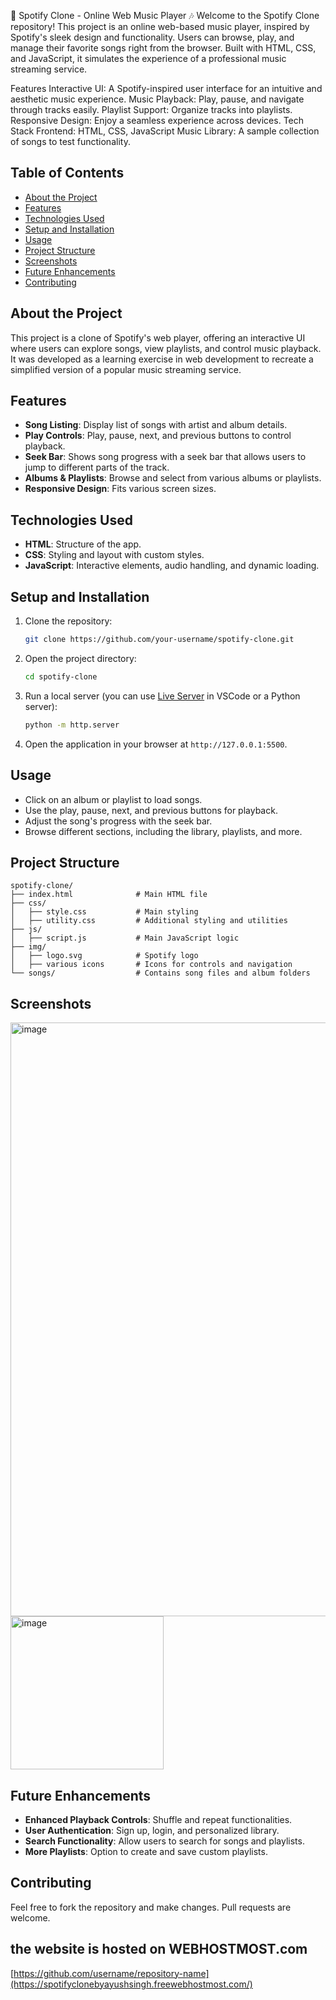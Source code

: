 

🎵 Spotify Clone - Online Web Music Player 🎶
Welcome to the Spotify Clone repository! This project is an online web-based music player, inspired by Spotify's sleek design and functionality. Users can browse, play, and manage their favorite songs right from the browser. Built with HTML, CSS, and JavaScript, it simulates the experience of a professional music streaming service.

Features
Interactive UI: A Spotify-inspired user interface for an intuitive and aesthetic music experience.
Music Playback: Play, pause, and navigate through tracks easily.
Playlist Support: Organize tracks into playlists.
Responsive Design: Enjoy a seamless experience across devices.
Tech Stack
Frontend: HTML, CSS, JavaScript
Music Library: A sample collection of songs to test functionality.

## Table of Contents
- [About the Project](#about-the-project)
- [Features](#features)
- [Technologies Used](#technologies-used)
- [Setup and Installation](#setup-and-installation)
- [Usage](#usage)
- [Project Structure](#project-structure)
- [Screenshots](#screenshots)
- [Future Enhancements](#future-enhancements)
- [Contributing](#contributing)
## About the Project
This project is a clone of Spotify's web player, offering an interactive UI where users can explore songs, view playlists, and control music playback. It was developed as a learning exercise in web development to recreate a simplified version of a popular music streaming service.

## Features
- **Song Listing**: Display list of songs with artist and album details.
- **Play Controls**: Play, pause, next, and previous buttons to control playback.
- **Seek Bar**: Shows song progress with a seek bar that allows users to jump to different parts of the track.
- **Albums & Playlists**: Browse and select from various albums or playlists.
- **Responsive Design**: Fits various screen sizes.

## Technologies Used
- **HTML**: Structure of the app.
- **CSS**: Styling and layout with custom styles.
- **JavaScript**: Interactive elements, audio handling, and dynamic loading.

## Setup and Installation
1. Clone the repository:
   ```bash
   git clone https://github.com/your-username/spotify-clone.git
   ```
2. Open the project directory:
   ```bash
   cd spotify-clone
   ```
3. Run a local server (you can use [Live Server](https://marketplace.visualstudio.com/items?itemName=ritwickdey.LiveServer) in VSCode or a Python server):
   ```bash
   python -m http.server
   ```
4. Open the application in your browser at `http://127.0.0.1:5500`.

## Usage
- Click on an album or playlist to load songs.
- Use the play, pause, next, and previous buttons for playback.
- Adjust the song's progress with the seek bar.
- Browse different sections, including the library, playlists, and more.

## Project Structure
```plaintext
spotify-clone/
├── index.html              # Main HTML file
├── css/
│   ├── style.css           # Main styling
│   ├── utility.css         # Additional styling and utilities
├── js/
│   ├── script.js           # Main JavaScript logic
├── img/
│   ├── logo.svg            # Spotify logo
│   ├── various icons       # Icons for controls and navigation
└── songs/                  # Contains song files and album folders
```

## Screenshots
<img width="950" alt="image" src="https://github.com/user-attachments/assets/e93d35c1-5146-4234-821a-9bc1b5ef9a7d">
<img width="245" alt="image" src="https://github.com/user-attachments/assets/7235fa35-43c0-4102-888b-da714d2e6f3d">



## Future Enhancements
- **Enhanced Playback Controls**: Shuffle and repeat functionalities.
- **User Authentication**: Sign up, login, and personalized library.
- **Search Functionality**: Allow users to search for songs and playlists.
- **More Playlists**: Option to create and save custom playlists.

## Contributing
Feel free to fork the repository and make changes. Pull requests are welcome.
## the website is hosted on WEBHOSTMOST.com
[https://github.com/username/repository-name](https://spotifyclonebyayushsingh.freewebhostmost.com/)
